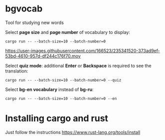 # bgvocab
Tool for studying new words

Select **page size** and **page number** of vocabulary to display:
```
cargo run -- --batch-size=10 --batch-number=0
```

https://user-images.githubusercontent.com/166523/235341520-373ad9ef-53bd-4610-957d-df244c176f70.mov


Select **quiz mode**: additional **Enter** or **Backspace** is required to see the translation:
```
cargo run -- --batch-size=10 --batch-number=0 --quiz
```

Select **bg-en vocabulary** instead of **bg-ru**:
```
cargo run -- --batch-size=10 --batch-number=0 --en
```

# Installing cargo and rust
  Just follow the instructions https://www.rust-lang.org/tools/install
